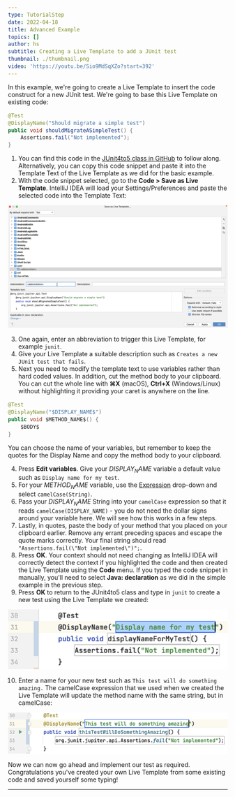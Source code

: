 ```yaml
---
type: TutorialStep
date: 2022-04-18
title: Advanced Example
topics: []
author: hs
subtitle: Creating a Live Template to add a JUnit test
thumbnail: ./thumbnail.png
video: 'https://youtu.be/Sio9MdSqXZo?start=392'
---
```


In this example, we're going to create a Live Template to insert the code construct for a new JUnit test. We're going to base this Live Template on existing code:

```java
@Test
@DisplayName("Should migrate a simple test")
public void shouldMigrateASimpleTest() {
    Assertions.fail("Not implemented");
}
```

1. You can find this code in the [JUnit4to5 class in GitHub](https://github.com/JetBrains/intellij-samples/blob/main/java-samples/src/test/com/jetbrains/testing/JUnit4To5.java) to follow along. Alternatively, you can copy this code snippet and paste it into the Template Text of the Live Template as we did for the basic example.
2. With the code snippet selected, go to the **Code > Save as Live Template**. IntelliJ IDEA will load your Settings/Preferences and paste the selected code into the Template Text:

![JUnit4to5 Template Start](junit4to5-start-template.png)

3. One again, enter an abbreviation to trigger this Live Template, for example `junit`.
4. Give your Live Template a suitable description such as `Creates a new JUnit test that fails`.
5. Next you need to modify the template text to use variables rather than hard coded values. In addition, cut the method body to your clipboard. You can cut the whole line with **⌘X** (macOS), **Ctrl+X** (Windows/Linux) without highlighting it providing your caret is anywhere on the line.

```java
@Test
@DisplayName("$DISPLAY_NAME$")
public void $METHOD_NAME$() {
    $BODY$
}
```

You can choose the name of your variables, but remember to keep the quotes for the Display Name and copy the method body to your clipboard.

4. Press **Edit variables**. Give your $DISPLAY_NAME$ variable a default value such as `Display name for my test`. 
5. For your $METHOD_NAME$ variable, use the [Expression](https://www.jetbrains.com/help/idea/template-variables.html) drop-down and select `camelCase(String)`.
6. Pass your $DISPLAY_NAME$ String into your `camelCase` expression so that it reads `camelCase(DISPLAY_NAME)` - you do not need the dollar signs around your variable here. We will see how this works in a few steps.
7. Lastly, in quotes, paste the body of your method that you placed on your clipboard earlier. Remove any errant preceding spaces and escape the quote marks correctly. Your final string should read `"Assertions.fail(\"Not implemented\")";`.
8. Press **OK**. Your context should not need changing as IntelliJ IDEA will correctly detect the context if you highlighted the code and then created the Live Template using the **Code** menu. If you typed the code snippet in manually, you'll need to select **Java: declaration** as we did in the simple example in the previous step.
9. Press **OK** to return to the JUnit4to5 class and type in `junit` to create a new test using the Live Template we created:

![JUnit test from live template](junit-test.png)

10. Enter a name for your new test such as `This test will do something amazing.` The camelCase expression that we used when we created the Live Template will update the method name with the same string, but in camelCase:

![JUnit test live template completed](junit-live-template-complete.png)

Now we can now go ahead and implement our test as required. Congratulations you've created your own Live Template from some existing code and saved yourself some typing!

---
